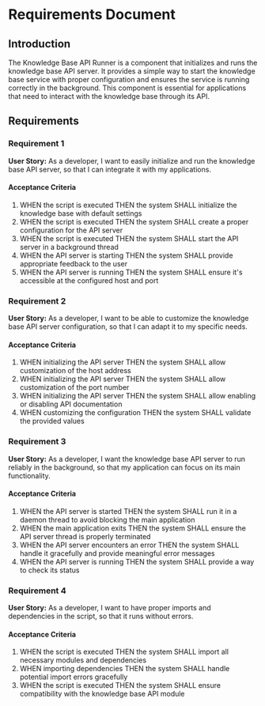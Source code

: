 # Requirements Document

## Introduction

The Knowledge Base API Runner is a component that initializes and runs the knowledge base API server. It provides a simple way to start the knowledge base service with proper configuration and ensures the service is running correctly in the background. This component is essential for applications that need to interact with the knowledge base through its API.

## Requirements

### Requirement 1

**User Story:** As a developer, I want to easily initialize and run the knowledge base API server, so that I can integrate it with my applications.

#### Acceptance Criteria

1. WHEN the script is executed THEN the system SHALL initialize the knowledge base with default settings
2. WHEN the script is executed THEN the system SHALL create a proper configuration for the API server
3. WHEN the script is executed THEN the system SHALL start the API server in a background thread
4. WHEN the API server is starting THEN the system SHALL provide appropriate feedback to the user
5. WHEN the API server is running THEN the system SHALL ensure it's accessible at the configured host and port

### Requirement 2

**User Story:** As a developer, I want to be able to customize the knowledge base API server configuration, so that I can adapt it to my specific needs.

#### Acceptance Criteria

1. WHEN initializing the API server THEN the system SHALL allow customization of the host address
2. WHEN initializing the API server THEN the system SHALL allow customization of the port number
3. WHEN initializing the API server THEN the system SHALL allow enabling or disabling API documentation
4. WHEN customizing the configuration THEN the system SHALL validate the provided values

### Requirement 3

**User Story:** As a developer, I want the knowledge base API server to run reliably in the background, so that my application can focus on its main functionality.

#### Acceptance Criteria

1. WHEN the API server is started THEN the system SHALL run it in a daemon thread to avoid blocking the main application
2. WHEN the main application exits THEN the system SHALL ensure the API server thread is properly terminated
3. WHEN the API server encounters an error THEN the system SHALL handle it gracefully and provide meaningful error messages
4. WHEN the API server is running THEN the system SHALL provide a way to check its status

### Requirement 4

**User Story:** As a developer, I want to have proper imports and dependencies in the script, so that it runs without errors.

#### Acceptance Criteria

1. WHEN the script is executed THEN the system SHALL import all necessary modules and dependencies
2. WHEN importing dependencies THEN the system SHALL handle potential import errors gracefully
3. WHEN the script is executed THEN the system SHALL ensure compatibility with the knowledge base API module